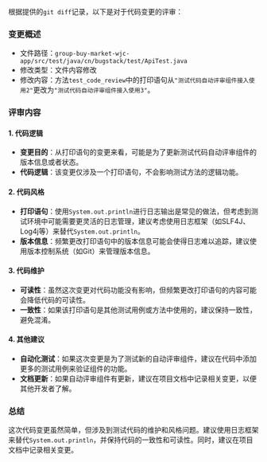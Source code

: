 根据提供的`git diff`记录，以下是对于代码变更的评审：

### 变更概述
- 文件路径：`group-buy-market-wjc-app/src/test/java/cn/bugstack/test/ApiTest.java`
- 修改类型：文件内容修改
- 修改内容：方法`test_code_review`中的打印语句从`"测试代码自动评审组件接入使用2"`更改为`"测试代码自动评审组件接入使用3"`。

### 评审内容

#### 1. 代码逻辑
- **变更目的**：从打印语句的变更来看，可能是为了更新测试代码自动评审组件的版本信息或者状态。
- **代码逻辑**：该变更仅涉及一个打印语句，不会影响测试方法的逻辑功能。

#### 2. 代码风格
- **打印语句**：使用`System.out.println`进行日志输出是常见的做法，但考虑到测试环境中可能需要更灵活的日志管理，建议考虑使用日志框架（如SLF4J、Log4j等）来替代`System.out.println`。
- **版本信息**：频繁更改打印语句中的版本信息可能会使得日志难以追踪，建议使用版本控制系统（如Git）来管理版本信息。

#### 3. 代码维护
- **可读性**：虽然这次变更对代码功能没有影响，但频繁更改打印语句的内容可能会降低代码的可读性。
- **一致性**：如果该打印语句是其他测试用例或方法中使用的，建议保持一致性，避免混淆。

#### 4. 其他建议
- **自动化测试**：如果这次变更是为了测试新的自动评审组件，建议在代码中添加更多的测试用例来验证组件的功能。
- **文档更新**：如果自动评审组件有更新，建议在项目文档中记录相关变更，以便其他开发者了解。

### 总结
这次代码变更虽然简单，但涉及到测试代码的维护和风格问题。建议使用日志框架来替代`System.out.println`，并保持代码的一致性和可读性。同时，建议在项目文档中记录相关变更。